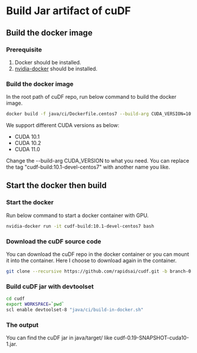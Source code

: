 # Build Jar artifact of cuDF

## Build the docker image

### Prerequisite

1. Docker should be installed.
2. [nvidia-docker](https://github.com/NVIDIA/nvidia-docker) should be installed.

### Build the docker image

In the root path of cuDF repo, run below command to build the docker image.
```bash
docker build -f java/ci/Dockerfile.centos7 --build-arg CUDA_VERSION=10.1 -t cudf-build:10.1-devel-centos7 .
```

We support different CUDA versions as below:
* CUDA 10.1
* CUDA 10.2
* CUDA 11.0

Change the --build-arg CUDA_VERSION to what you need.
You can replace the tag "cudf-build:10.1-devel-centos7" with another name you like.

## Start the docker then build

### Start the docker

Run below command to start a docker container with GPU.
```bash
nvidia-docker run -it cudf-build:10.1-devel-centos7 bash
```

### Download the cuDF source code

You can download the cuDF repo in the docker container or you can mount it into the container.
Here I choose to download again in the container.
```bash
git clone --recursive https://github.com/rapidsai/cudf.git -b branch-0.19
```

### Build cuDF jar with devtoolset

```bash
cd cudf
export WORKSPACE=`pwd`
scl enable devtoolset-8 "java/ci/build-in-docker.sh"
```

### The output

You can find the cuDF jar in java/target/ like cudf-0.19-SNAPSHOT-cuda10-1.jar.

